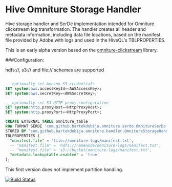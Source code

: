 # Hive Omniture Storage Handler

Hive storage handler and SerDe implementation intended for Omniture clickstream log transformation.
The handler creates all header and metadata information, including data file locations, based on the manifest file provided by Adobe
with logs and used in the HiveQL's TBLPROPERTIES.

This is an early alpha version based on the [omniture-clickstream](https://github.com/bartekdobija/omniture-clickstream) library.

###Configuration:

hdfs://, s3:// and file:// schemes are supported

```sql

-- optionally set Amazon S3 credentials
SET system:aws.accessKeyId=<AWSAccessKey>;
SET system:aws.secretKey=<AWSSecretKey>;

-- optionally set S3 HTTP proxy configuration
SET system:http.proxyHost=<HttpProxyHost>;
SET system:http.proxyPort=<HttpProxyPort>;

CREATE EXTERNAL TABLE omniture_table
ROW FORMAT SERDE 'com.github.bartekdobija.omniture.serde.OmnitureSerDe'
STORED BY 'com.github.bartekdobija.omniture.handler.OmnitureStorageHandler'
TBLPROPERTIES (
  "manifest.file" = 'file://omniture-logs/manifest.txt',
  -- "manifest.file" = 'hdfs://namenode/omniture-logs/manifest.txt',
  -- "manifest.file" = 's3://bucket/omniture-logs/manifest.txt',
  "metadata.lookuptable.enabled" = 'true'
);
```
This first version does not implement partition handling.

[![Build Status](https://travis-ci.org/bartekdobija/hive-omniture-storage-handler.svg?branch=master)](https://travis-ci.org/bartekdobija/hive-omniture-storage-handler)